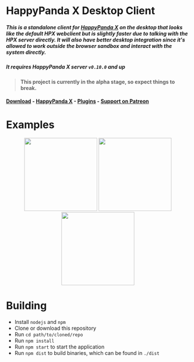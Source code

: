 # HappyPanda X Desktop Client

##### This is a standalone client for [HappyPanda X](https://github.com/happypandax/happypandax) on the desktop that looks like the default HPX webclient but is slightly faster due to talking with the HPX server directly. It will also have better desktop integration since it's allowed to work outside the browser sandbox and interact with the system directly.

##### It requires HappyPanda X server `v0.10.0` and up

> **This project is currently in the alpha stage, so expect things to break.**


#### [Download](https://github.com/happypandax/desktop/releases) - [HappyPanda X](https://github.com/happypandax/happypandax/) - [Plugins](https://github.com/happypandax/plugins) - [Support on Patreon](https://www.patreon.com/twiddly)


# Examples

<p align="center">
<img src="https://user-images.githubusercontent.com/11841002/50736708-9dc37d80-11b8-11e9-8344-87faedd4d915.jpg" width="200">
<img src="https://user-images.githubusercontent.com/11841002/50736710-a1570480-11b8-11e9-863d-2869f235588b.png" width="200">
<img src="https://user-images.githubusercontent.com/11841002/50736713-a61bb880-11b8-11e9-99a6-748132b2f151.png" width="200">
</p>

# Building

- Install `nodejs` and `npm`
- Clone or download this repository
- Run `cd path/to/cloned/repo`
- Run `npm install`
- Run `npm start` to start the application
- Run `npm dist` to build binaries, which can be found in `./dist`